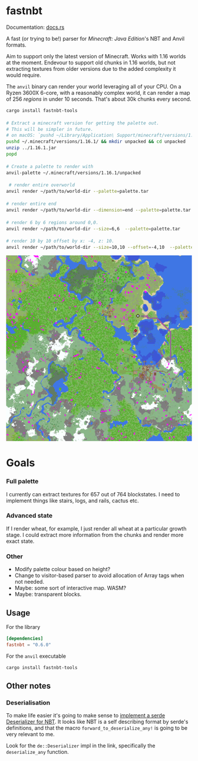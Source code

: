 # fastnbt

Documentation: [docs.rs](https://docs.rs/crate/fastnbt)

A fast (or trying to be!) parser for *Minecraft: Java Edition*'s NBT and Anvil formats.

Aim to support only the latest version of Minecraft. Works with 1.16 worlds at the moment. Endevour to support old chunks in 1.16 worlds, but not extracting textures from older versions due to the added complexity it would require.

The `anvil` binary can render your world leveraging all of your CPU. On a Ryzen 3600X 6-core, with a reasonably complex world, it can render a map of 256 *regions* in under 10 seconds. That's about 30k chunks every second.

```bash
cargo install fastnbt-tools

# Extract a minecraft version for getting the palette out.
# This will be simpler in future.
# on macOS: `pushd ~/Library/Application\ Support/minecraft/versions/1.16.1/ && mkdir unpacked && cd unpacked`
pushd ~/.minecraft/versions/1.16.1/ && mkdir unpacked && cd unpacked
unzip ../1.16.1.jar
popd

# Create a palette to render with
anvil-palette ~/.minecraft/versions/1.16.1/unpacked 

 # render entire overworld
anvil render ~/path/to/world-dir --palette=palette.tar

# render entire end
anvil render ~/path/to/world-dir --dimension=end --palette=palette.tar 

# render 6 by 6 regions around 0,0.
anvil render ~/path/to/world-dir --size=6,6  --palette=palette.tar 

# render 10 by 10 offset by x: -4, z: 10.
anvil render ~/path/to/world-dir --size=10,10 --offset=-4,10  --palette=palette.tar 
```

![alt rendered map](demo.png)

# Goals

### Full palette

I currently can extract textures for 657 out of 764 blockstates. I need to implement things like stairs, logs, and rails, cactus etc.

### Advanced state

If I render wheat, for example, I just render all wheat at a particular growth stage. I could extract more information from the chunks and render more exact state.

### Other

* Modify palette colour based on height?
* Change to visitor-based parser to avoid allocation of Array tags when not needed.
* Maybe: some sort of interactive map. WASM?
* Maybe: transparent blocks.

## Usage

For the library

```toml
[dependencies]
fastnbt = "0.6.0"
```

For the `anvil` executable

```bash
cargo install fastnbt-tools
```

## Other notes

### Deserialisation

To make life easier it's going to make sense to [implement a serde Deserializer for NBT](https://serde.rs/impl-deserializer.html). It looks like NBT is a self describing format by serde's definitions, and that the macro `forward_to_deserialize_any!` is going to be very relevant to me.

Look for the `de::Deserializer` impl in the link, specifically the `deserialize_any` function.